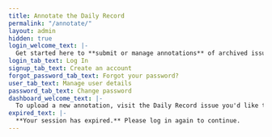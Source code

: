 ```yaml
---
title: Annotate the Daily Record
permalink: "/annotate/"
layout: admin
hidden: true
login_welcome_text: |-
  Get started here to **submit or manage annotations** of archived issues of Wilmington's *Daily Record*.
login_tab_text: Log In
signup_tab_text: Create an account
forgot_password_tab_text: Forgot your password?
user_tab_text: Manage user details
password_tab_text: Change password
dashboard_welcome_text: |-
  To upload a new annotation, visit the Daily Record issue you'd like to annotate in our [Archive](/archives). Expand the issue transcript and click 'Add new annotation' to get started.
expired_text: |-
  **Your session has expired.** Please log in again to continue.
---
```


